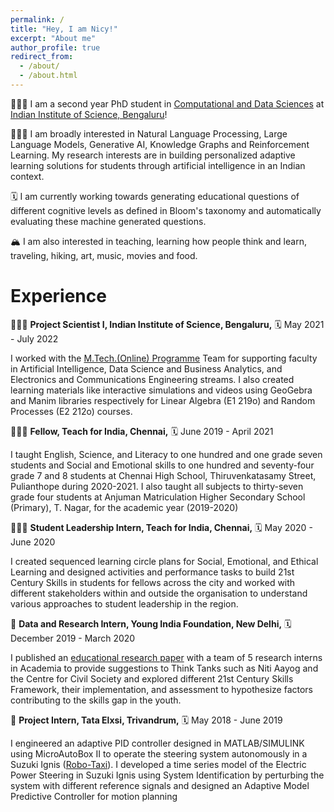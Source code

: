 ```yaml
---
permalink: /
title: "Hey, I am Nicy!"
excerpt: "About me"
author_profile: true
redirect_from: 
  - /about/
  - /about.html
---
```


🙎🏽‍♀️ I am a second year PhD student in [Computational and Data Sciences](https://cds.iisc.ac.in/) at [Indian Institute of Science, Bengaluru](https://iisc.ac.in/)!

🕵🏽‍♀️ I am broadly interested in Natural Language Processing, Large Language Models, Generative AI, Knowledge Graphs and Reinforcement Learning. My research interests are in building personalized adaptive learning solutions for students through artificial intelligence in an Indian context. 

🗓️ I am currently working towards generating educational questions of different cognitive levels as defined in Bloom's taxonomy and automatically evaluating these machine generated questions.

🏔️ I am also interested in teaching, learning how people think and learn, traveling, hiking, art, music, movies and food. 

Experience
======
👩🏻‍🔬 **Project Scientist I, Indian Institute of Science, Bengaluru,** 🗓️ May 2021 - July 2022

I worked with the [M.Tech.(Online) Programme](https://iken.iisc.ac.in/mtech-online/index.html) Team for supporting faculty in Artificial Intelligence, Data Science and Business Analytics, and Electronics and Communications Engineering streams. I also created learning materials like interactive simulations and videos using GeoGebra and Manim libraries respectively for Linear Algebra (E1 219o) and Random Processes (E2 212o) courses.

<!-- 💻 **Head of Technology, Mokusei Intelligence, Bengaluru,** 🗓️ January 2022 - June 2022

I led 2 teams of developers creating a crowdfunding website/platform for education (investment-based) and a mobile application for the prediction of scores and attaining scholarships based on these predictions. -->

👩🏽‍🏫 **Fellow, Teach for India, Chennai,** 🗓️ June 2019 - April 2021

I taught English, Science, and Literacy to one hundred and one grade seven students and Social and Emotional skills to one hundred and seventy-four grade 7 and 8 students at Chennai High School, Thiruvenkatasamy Street, Pulianthope during 2020-2021. I also taught all subjects to thirty-seven grade four students at Anjuman Matriculation Higher Secondary School (Primary), T. Nagar, for the academic year (2019-2020)

👩🏽‍🎓 **Student Leadership Intern, Teach for India, Chennai,** 🗓️ May 2020 - June 2020

I created sequenced learning circle plans for Social, Emotional, and Ethical Learning and designed activities and performance tasks to build 21st Century Skills in students for fellows across the city and worked with different stakeholders within and outside the organisation to understand various approaches to student leadership in the region.

🔬 **Data and Research Intern, Young India Foundation, New Delhi,** 🗓️ December 2019 - March 2020

I published an [educational research paper](https://www.academia.edu/43109740/Significance_of_Inclusivity_and_Diversity_Framework_in_21st_century_India) with a team of 5 research interns in Academia to provide suggestions to Think Tanks such as Niti Aayog and the Centre for Civil Society and explored different 21st Century Skills Framework, their implementation, and assessment to hypothesize factors contributing to the skills gap in the youth.

🚓 **Project Intern, Tata Elxsi, Trivandrum,** 🗓️ May 2018 - June 2019

I engineered an adaptive PID controller designed in MATLAB/SIMULINK using MicroAutoBox II to operate the steering system autonomously in a Suzuki Ignis ([Robo-Taxi](https://tataelxsi.com/storage/solutions/February2021/J0jsi8pIMUsEC3CINghu.pdf)). I developed a time series model of the Electric Power Steering in Suzuki Ignis using System Identification by perturbing the system with different reference signals and designed an Adaptive Model Predictive Controller for motion planning
